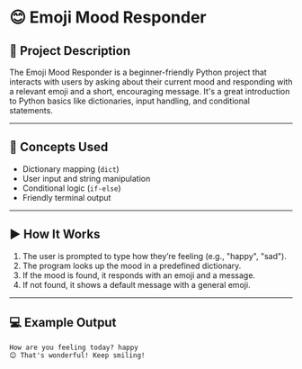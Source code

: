 # 😊 Emoji Mood Responder

## 📌 Project Description

The Emoji Mood Responder is a beginner-friendly Python project that interacts with users by asking about their current mood and responding with a relevant emoji and a short, encouraging message. It's a great introduction to Python basics like dictionaries, input handling, and conditional statements.

---

## 🧠 Concepts Used

- Dictionary mapping (`dict`)
- User input and string manipulation
- Conditional logic (`if-else`)
- Friendly terminal output

---

## ▶️ How It Works

1. The user is prompted to type how they’re feeling (e.g., "happy", "sad").
2. The program looks up the mood in a predefined dictionary.
3. If the mood is found, it responds with an emoji and a message.
4. If not found, it shows a default message with a general emoji.

---

## 💻 Example Output

```plaintext
How are you feeling today? happy
😊 That's wonderful! Keep smiling!
